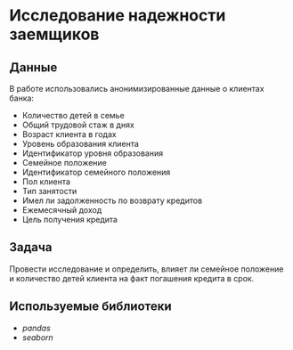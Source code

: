 # Исследование надежности заемщиков

## Данные
В работе использовались анонимизированные данные о клиентах банка:

- Количество детей в семье
- Общий трудовой стаж в днях
- Возраст клиента в годах
- Уровень образования клиента
- Идентификатор уровня образования
- Семейное положение
- Идентификатор семейного положения
- Пол клиента
- Тип занятости
- Имел ли задолженность по возврату кредитов
- Ежемесячный доход
- Цель получения кредита

## Задача
Провести исследование и определить, влияет ли семейное положение и количество детей клиента на факт погашения кредита в срок.

## Используемые библиотеки

- *pandas*
- *seaborn*
